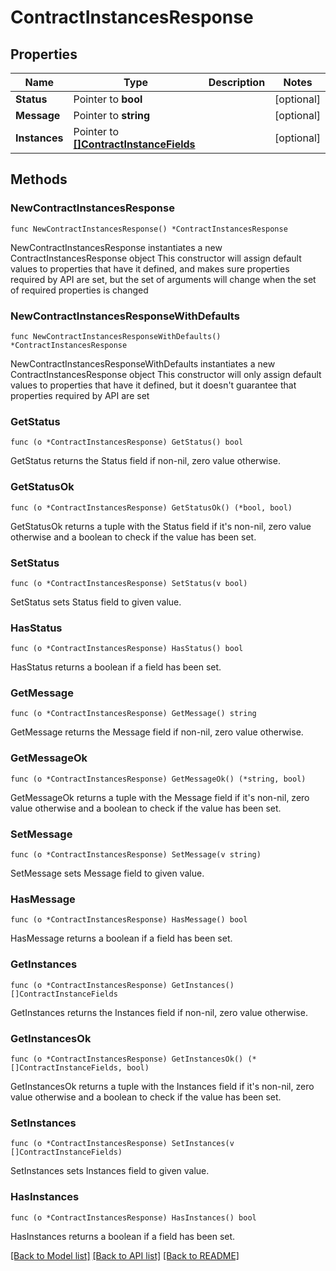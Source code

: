 # ContractInstancesResponse

## Properties

Name | Type | Description | Notes
------------ | ------------- | ------------- | -------------
**Status** | Pointer to **bool** |  | [optional] 
**Message** | Pointer to **string** |  | [optional] 
**Instances** | Pointer to [**[]ContractInstanceFields**](ContractInstanceFields.md) |  | [optional] 

## Methods

### NewContractInstancesResponse

`func NewContractInstancesResponse() *ContractInstancesResponse`

NewContractInstancesResponse instantiates a new ContractInstancesResponse object
This constructor will assign default values to properties that have it defined,
and makes sure properties required by API are set, but the set of arguments
will change when the set of required properties is changed

### NewContractInstancesResponseWithDefaults

`func NewContractInstancesResponseWithDefaults() *ContractInstancesResponse`

NewContractInstancesResponseWithDefaults instantiates a new ContractInstancesResponse object
This constructor will only assign default values to properties that have it defined,
but it doesn't guarantee that properties required by API are set

### GetStatus

`func (o *ContractInstancesResponse) GetStatus() bool`

GetStatus returns the Status field if non-nil, zero value otherwise.

### GetStatusOk

`func (o *ContractInstancesResponse) GetStatusOk() (*bool, bool)`

GetStatusOk returns a tuple with the Status field if it's non-nil, zero value otherwise
and a boolean to check if the value has been set.

### SetStatus

`func (o *ContractInstancesResponse) SetStatus(v bool)`

SetStatus sets Status field to given value.

### HasStatus

`func (o *ContractInstancesResponse) HasStatus() bool`

HasStatus returns a boolean if a field has been set.

### GetMessage

`func (o *ContractInstancesResponse) GetMessage() string`

GetMessage returns the Message field if non-nil, zero value otherwise.

### GetMessageOk

`func (o *ContractInstancesResponse) GetMessageOk() (*string, bool)`

GetMessageOk returns a tuple with the Message field if it's non-nil, zero value otherwise
and a boolean to check if the value has been set.

### SetMessage

`func (o *ContractInstancesResponse) SetMessage(v string)`

SetMessage sets Message field to given value.

### HasMessage

`func (o *ContractInstancesResponse) HasMessage() bool`

HasMessage returns a boolean if a field has been set.

### GetInstances

`func (o *ContractInstancesResponse) GetInstances() []ContractInstanceFields`

GetInstances returns the Instances field if non-nil, zero value otherwise.

### GetInstancesOk

`func (o *ContractInstancesResponse) GetInstancesOk() (*[]ContractInstanceFields, bool)`

GetInstancesOk returns a tuple with the Instances field if it's non-nil, zero value otherwise
and a boolean to check if the value has been set.

### SetInstances

`func (o *ContractInstancesResponse) SetInstances(v []ContractInstanceFields)`

SetInstances sets Instances field to given value.

### HasInstances

`func (o *ContractInstancesResponse) HasInstances() bool`

HasInstances returns a boolean if a field has been set.


[[Back to Model list]](../README.md#documentation-for-models) [[Back to API list]](../README.md#documentation-for-api-endpoints) [[Back to README]](../README.md)


